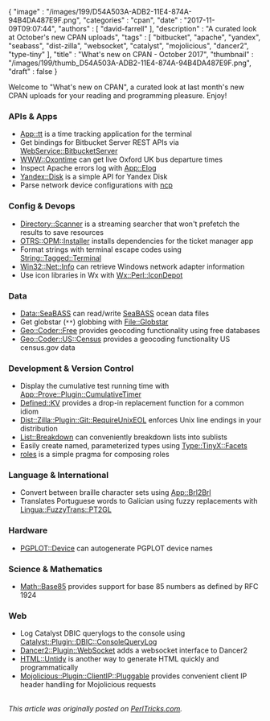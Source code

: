 {
   "image" : "/images/199/D54A503A-ADB2-11E4-874A-94B4DA487E9F.png",
   "categories" : "cpan",
   "date" : "2017-11-09T09:07:44",
   "authors" : [
      "david-farrell"
   ],
   "description" : "A curated look at October's new CPAN uploads",
   "tags" : [
      "bitbucket",
      "apache",
      "yandex",
      "seabass",
      "dist-zilla",
      "websocket",
      "catalyst",
      "mojolicious",
      "dancer2",
      "type-tiny"
   ],
   "title" : "What's new on CPAN - October 2017",
   "thumbnail" : "/images/199/thumb_D54A503A-ADB2-11E4-874A-94B4DA487E9F.png",
   "draft" : false
}


Welcome to "What's new on CPAN", a curated look at last month's new CPAN uploads for your reading and programming pleasure. Enjoy!

### APIs & Apps
* [App::tt](https://metacpan.org/pod/App::tt) is a time tracking application for the terminal
* Get bindings for Bitbucket Server REST APIs via [WebService::BitbucketServer](https://metacpan.org/pod/WebService::BitbucketServer)
* [WWW::Oxontime](https://metacpan.org/pod/WWW::Oxontime) can get live Oxford UK bus departure times
* Inspect Apache errors log with [App::Elog](https://metacpan.org/pod/App::Elog)
* [Yandex::Disk](https://metacpan.org/pod/Yandex::Disk) is a simple API for Yandex Disk
* Parse network device configurations with [ncp](https://metacpan.org/pod/ncp)


### Config & Devops
* [Directory::Scanner](https://metacpan.org/pod/Directory::Scanner) is a streaming searcher that won't prefetch the results to save resources
* [OTRS::OPM::Installer](https://metacpan.org/pod/OTRS::OPM::Installer) installs dependencies for the ticket manager app
* Format strings with terminal escape codes using [String::Tagged::Terminal](https://metacpan.org/pod/String::Tagged::Terminal)
* [Win32::Net::Info](https://metacpan.org/pod/Win32::Net::Info) can retrieve Windows network adapter information
* Use icon libraries in Wx with [Wx::Perl::IconDepot](https://metacpan.org/pod/Wx::Perl::IconDepot)


### Data
* [Data::SeaBASS](https://metacpan.org/pod/Data::SeaBASS) can read/write [SeaBASS](https://seabass.gsfc.nasa.gov/wiki/System_Description) ocean data files
* Get globstar (`**`) globbing with [File::Globstar](https://metacpan.org/pod/File::Globstar)
* [Geo::Coder::Free](https://metacpan.org/pod/Geo::Coder::Free) provides geocoding functionality using free databases
* [Geo::Coder::US::Census](https://metacpan.org/pod/Geo::Coder::US::Census) provides a geocoding functionality US census.gov data


### Development & Version Control
* Display the cumulative test running time with [App::Prove::Plugin::CumulativeTimer](https://metacpan.org/pod/App::Prove::Plugin::CumulativeTimer)
* [Defined::KV](https://metacpan.org/pod/Defined::KV) provides a drop-in replacement function for a common idiom
* [Dist::Zilla::Plugin::Git::RequireUnixEOL](https://metacpan.org/pod/Dist::Zilla::Plugin::Git::RequireUnixEOL) enforces Unix line endings in your distribution
* [List::Breakdown](https://metacpan.org/pod/List::Breakdown) can conveniently breakdown lists into sublists
* Easily create named, parameterized types using [Type::TinyX::Facets](https://metacpan.org/pod/Type::TinyX::Facets)
* [roles](https://metacpan.org/pod/roles) is a simple pragma for composing roles


### Language & International
* Convert between braille character sets using [App::Brl2Brl](https://metacpan.org/pod/App::Brl2Brl)
* Translates Portuguese words to Galician using fuzzy replacements with [Lingua::FuzzyTrans::PT2GL](https://metacpan.org/pod/Lingua::FuzzyTrans::PT2GL)


### Hardware
* [PGPLOT::Device](https://metacpan.org/pod/PGPLOT::Device) can autogenerate PGPLOT device names


### Science & Mathematics
* [Math::Base85](https://metacpan.org/pod/Math::Base85) provides support for base 85 numbers as defined by RFC 1924


### Web
* Log Catalyst DBIC querylogs to the console using [Catalyst::Plugin::DBIC::ConsoleQueryLog](https://metacpan.org/pod/Catalyst::Plugin::DBIC::ConsoleQueryLog)
* [Dancer2::Plugin::WebSocket](https://metacpan.org/pod/Dancer2::Plugin::WebSocket) adds a websocket interface to Dancer2
* [HTML::Untidy](https://metacpan.org/pod/HTML::Untidy) is another way to generate HTML quickly and programmatically
* [Mojolicious::Plugin::ClientIP::Pluggable](https://metacpan.org/pod/Mojolicious::Plugin::ClientIP::Pluggable) provides convenient client IP header handling for Mojolicious requests

\
*This article was originally posted on [PerlTricks.com](http://perltricks.com).*
